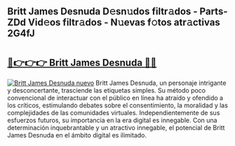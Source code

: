 ## Britt James Desnuda D𝚎sn𝚞dos filtr𝚊dos - Parts-ZDd Vid𝚎os filtr𝚊dos - N𝚞evas f𝚘tos atr𝚊ctivas 2G4fJ

# <h2><a href="http://mb06yr.tromn.icu/?c=Britt+James+Desnuda">🔗👉👉👉 Britt James Desnuda 🔗🔗</a></h2>

[![Britt James Desnuda nuevo](https://i.imgur.com/pEAQMta.gif)](http://mb06yr.tromn.icu/?c=Britt+James+Desnuda)
Britt James Desnuda, un personaje intrigante y desconcertante, trasciende las etiquetas simples. Su método poco convencional de interactuar con el público en línea ha atraído y ofendido a los críticos, estimulando debates sobre el consentimiento, la moralidad y las complejidades de las comunidades virtuales. Independientemente de sus esfuerzos futuros, su importancia en la era digital es innegable. Con una determinación inquebrantable y un atractivo innegable, el potencial de Britt James Desnuda en el ámbito digital es ilimitado.
